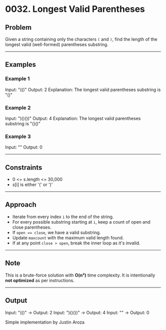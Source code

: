 # 0032. Longest Valid Parentheses

## Problem

Given a string containing only the characters `(` and `)`, find the length of the longest valid (well-formed) parentheses substring.

---

## Examples

### Example 1

Input: "(()"
Output: 2
Explanation: The longest valid parentheses substring is "()"

### Example 2

Input: ")()())"
Output: 4
Explanation: The longest valid parentheses substring is "()()"

### Example 3

Input: ""
Output: 0

---

## Constraints

- 0 <= s.length <= 30,000
- s[i] is either '(' or ')'

---

## Approach

- Iterate from every index `i` to the end of the string.
- For every possible substring starting at `i`, keep a count of open and close parentheses.
- If `open == close`, we have a valid substring.
- Update `maxcount` with the maximum valid length found.
- If at any point `close > open`, break the inner loop as it's invalid.

---

## Note

This is a brute-force solution with **O(n²)** time complexity. It is intentionally **not optimized** as per instructions.

---

## Output

Input: "(()" → Output: 2
Input: ")()())" → Output: 4
Input: "" → Output: 0

Simple implementation by Justin Aroza
